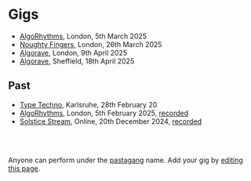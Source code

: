 # Gigs

- [AlgoRhythms](https://lu.ma/35xf6hly), London, 5th March 2025
- [Noughty Fingers](https://substack.com/@noughtyfingers), London, 26th March 2025
- [Algorave](https://ra.co/events/2108876), London, 9th April 2025
- [Algorave](https://patternclub.org/events/algorave-sheffield/), Sheffield, 18th April 2025


## Past

- [Type Techno](https://toplap-ka.de/events/type-techno-2025-02-28), Karlsruhe, 28th February 20
- [AlgoRhythms](https://lu.ma/z75ou3z0), London, 5th February 2025, [recorded](https://youtu.be/mKE-aMVR0E4)
- [Solstice Stream](https://eulerroom.com/), Online, 20th December 2024, [recorded](https://youtu.be/VNqsIyCejOc?si=j1ZZoe_ziJj1_GaW)

<br>

<br>

Anyone can perform under the [pastagang](/) name. Add your gig by [editing this page](https://github.com/pastagang/pastagang/edit/main/gigs/readme.md).
